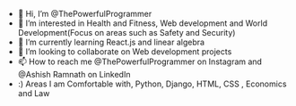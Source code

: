 - 👋 Hi, I’m @ThePowerfulProgrammer
- 👀 I’m interested in Health and Fitness, Web development and World Development(Focus on areas such as Safety and Security)
- 🌱 I’m currently learning React.js and linear algebra 
- 💞️ I’m looking to collaborate on Web development projects 
- 📫 How to reach me @ThePowerfulProgrammer on Instagram and @Ashish Ramnath on LinkedIn
- :) Areas I am Comfortable with, Python, Django, HTML, CSS , Economics and Law

<!---
ThePowerfulProgrammer/ThePowerfulProgrammer is a ✨ special ✨ repository because its `README.md` (this file) appears on your GitHub profile.
You can click the Preview link to take a look at your changes.
--->
